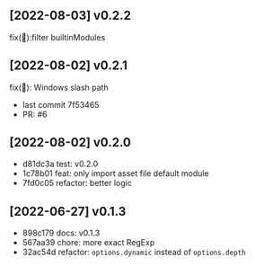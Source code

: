 
## [2022-08-03] v0.2.2

fix(🐞):filter builtinModules

## [2022-08-02] v0.2.1

fix(🐞): Windows slash path

- last commit 7f53465
- PR: #6


## [2022-08-02] v0.2.0

- d81dc3a test: v0.2.0
- 1c78b01 feat: only import asset file default module
- 7fd0c05 refactor: better logic

## [2022-06-27] v0.1.3

- 898c179 docs: v0.1.3
- 567aa39 chore: more exact RegExp
- 32ac54d refactor: `options.dynamic` instead of `options.depth`
